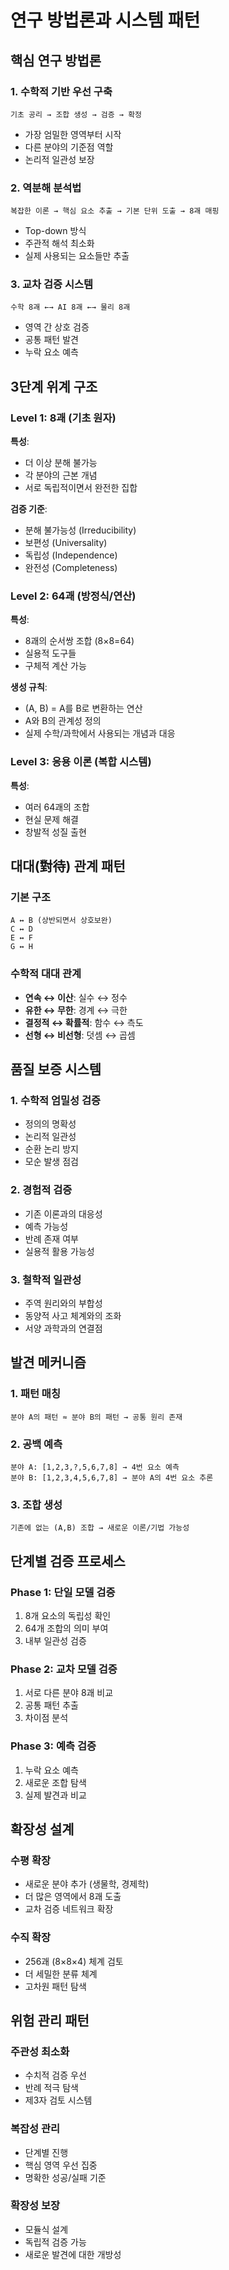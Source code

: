 # 연구 방법론과 시스템 패턴

## 핵심 연구 방법론

### 1. 수학적 기반 우선 구축
```
기초 공리 → 조합 생성 → 검증 → 확정
```
- 가장 엄밀한 영역부터 시작
- 다른 분야의 기준점 역할
- 논리적 일관성 보장

### 2. 역분해 분석법
```
복잡한 이론 → 핵심 요소 추출 → 기본 단위 도출 → 8괘 매핑
```
- Top-down 방식
- 주관적 해석 최소화
- 실제 사용되는 요소들만 추출

### 3. 교차 검증 시스템
```
수학 8괘 ←→ AI 8괘 ←→ 물리 8괘
```
- 영역 간 상호 검증
- 공통 패턴 발견
- 누락 요소 예측

## 3단계 위계 구조

### Level 1: 8괘 (기초 원자)
**특성**:
- 더 이상 분해 불가능
- 각 분야의 근본 개념
- 서로 독립적이면서 완전한 집합

**검증 기준**:
- 분해 불가능성 (Irreducibility)
- 보편성 (Universality)  
- 독립성 (Independence)
- 완전성 (Completeness)

### Level 2: 64괘 (방정식/연산)
**특성**:
- 8괘의 순서쌍 조합 (8×8=64)
- 실용적 도구들
- 구체적 계산 가능

**생성 규칙**:
- (A, B) = A를 B로 변환하는 연산
- A와 B의 관계성 정의
- 실제 수학/과학에서 사용되는 개념과 대응

### Level 3: 응용 이론 (복합 시스템)
**특성**:
- 여러 64괘의 조합
- 현실 문제 해결
- 창발적 성질 출현

## 대대(對待) 관계 패턴

### 기본 구조
```
A ↔ B (상반되면서 상호보완)
C ↔ D
E ↔ F  
G ↔ H
```

### 수학적 대대 관계
- **연속 ↔ 이산**: 실수 ↔ 정수
- **유한 ↔ 무한**: 경계 ↔ 극한
- **결정적 ↔ 확률적**: 함수 ↔ 측도
- **선형 ↔ 비선형**: 덧셈 ↔ 곱셈

## 품질 보증 시스템

### 1. 수학적 엄밀성 검증
- 정의의 명확성
- 논리적 일관성
- 순환 논리 방지
- 모순 발생 점검

### 2. 경험적 검증
- 기존 이론과의 대응성
- 예측 가능성
- 반례 존재 여부
- 실용적 활용 가능성

### 3. 철학적 일관성
- 주역 원리와의 부합성
- 동양적 사고 체계와의 조화
- 서양 과학과의 연결점

## 발견 메커니즘

### 1. 패턴 매칭
```
분야 A의 패턴 ≈ 분야 B의 패턴 → 공통 원리 존재
```

### 2. 공백 예측
```
분야 A: [1,2,3,?,5,6,7,8] → 4번 요소 예측
분야 B: [1,2,3,4,5,6,7,8] → 분야 A의 4번 요소 추론
```

### 3. 조합 생성
```
기존에 없는 (A,B) 조합 → 새로운 이론/기법 가능성
```

## 단계별 검증 프로세스

### Phase 1: 단일 모델 검증
1. 8개 요소의 독립성 확인
2. 64개 조합의 의미 부여
3. 내부 일관성 검증

### Phase 2: 교차 모델 검증  
1. 서로 다른 분야 8괘 비교
2. 공통 패턴 추출
3. 차이점 분석

### Phase 3: 예측 검증
1. 누락 요소 예측
2. 새로운 조합 탐색
3. 실제 발견과 비교

## 확장성 설계

### 수평 확장
- 새로운 분야 추가 (생물학, 경제학)
- 더 많은 영역에서 8괘 도출
- 교차 검증 네트워크 확장

### 수직 확장  
- 256괘 (8×8×4) 체계 검토
- 더 세밀한 분류 체계
- 고차원 패턴 탐색

## 위험 관리 패턴

### 주관성 최소화
- 수치적 검증 우선
- 반례 적극 탐색
- 제3자 검토 시스템

### 복잡성 관리
- 단계별 진행
- 핵심 영역 우선 집중
- 명확한 성공/실패 기준

### 확장성 보장
- 모듈식 설계
- 독립적 검증 가능
- 새로운 발견에 대한 개방성
